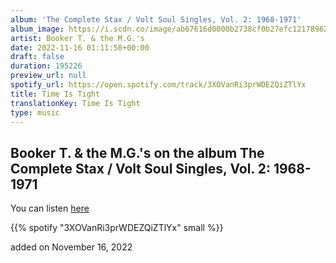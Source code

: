 ```yaml
---
album: 'The Complete Stax / Volt Soul Singles, Vol. 2: 1968-1971'
album_image: https://i.scdn.co/image/ab67616d0000b2738cf0b27efc1217896299eda9
artist: Booker T. & the M.G.'s
date: 2022-11-16 01:11:58+00:00
draft: false
duration: 195226
preview_url: null
spotify_url: https://open.spotify.com/track/3XOVanRi3prWDEZQiZTlYx
title: Time Is Tight
translationKey: Time Is Tight
type: music
---
```


## Booker T. & the M.G.'s on the album The Complete Stax / Volt Soul Singles, Vol. 2: 1968-1971

You can listen [here](https://open.spotify.com/track/3XOVanRi3prWDEZQiZTlYx)

{{% spotify "3XOVanRi3prWDEZQiZTlYx" small %}}

added on November 16, 2022